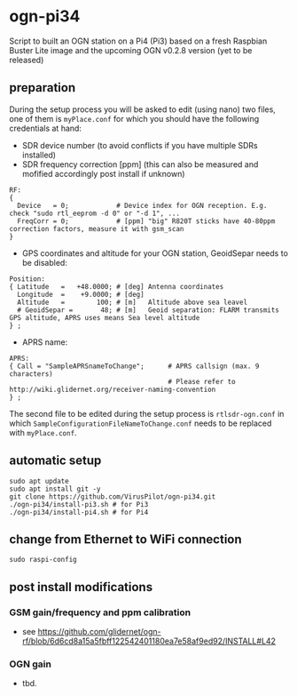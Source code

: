 # ogn-pi34
Script to built an OGN station on a Pi4 (Pi3) based on a fresh Raspbian Buster Lite image and the upcoming OGN v0.2.8 version (yet to be released)

## preparation
During the setup process you will be asked to edit (using nano) two files, one of them is `myPlace.conf` for which you should have the following credentials at hand:
- SDR device number (to avoid conflicts if you have multiple SDRs installed)
- SDR frequency correction [ppm] (this can also be measured and mofified accordingly post install if unknown)
```
RF:
{
  Device   = 0;            # Device index for OGN reception. E.g. check "sudo rtl_eeprom -d 0" or "-d 1", ...
  FreqCorr = 0;            # [ppm] "big" R820T sticks have 40-80ppm correction factors, measure it with gsm_scan
}
```
- GPS coordinates and altitude for your OGN station, GeoidSepar needs to be disabled:
```
Position:
{ Latitude   =   +48.0000; # [deg] Antenna coordinates
  Longitude  =    +9.0000; # [deg]
  Altitude   =        100; # [m]   Altitude above sea leavel
  # GeoidSepar =       48; # [m]   Geoid separation: FLARM transmits GPS altitude, APRS uses means Sea level altitude
} ;
```
- APRS name:
```
APRS:
{ Call = "SampleAPRSnameToChange";      # APRS callsign (max. 9 characters)
                                        # Please refer to http://wiki.glidernet.org/receiver-naming-convention
} ;
```

The second file to be edited during the setup process is `rtlsdr-ogn.conf` in which `SampleConfigurationFileNameToChange.conf` needs to be replaced with `myPlace.conf`.

## automatic setup
```
sudo apt update
sudo apt install git -y
git clone https://github.com/VirusPilot/ogn-pi34.git
./ogn-pi34/install-pi3.sh # for Pi3
./ogn-pi34/install-pi4.sh # for Pi4
```
## change from Ethernet to WiFi connection
```
sudo raspi-config
```
## post install modifications
### GSM gain/frequency and ppm calibration
- see https://github.com/glidernet/ogn-rf/blob/6d6cd8a15a5fbff122542401180ea7e58af9ed92/INSTALL#L42
### OGN gain
- tbd.
